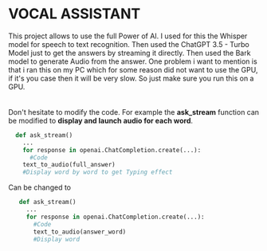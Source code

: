 # VOCAL ASSISTANT
<p>
  This project allows to use the full Power of AI. I used for this the Whisper model for speech to text recognition. 
  Then used the ChatGPT 3.5 - Turbo Model just to get the answers by streaming it directly. Then used the Bark model 
  to generate Audio from the answer. One problem i want to mention is that i ran this on my PC which for some reason 
  did not want to use the GPU, if it's you case then it will be very slow. So just make sure you run this on a GPU.
  <br />
  <br />
  <br />
  Don't hesitate to modify the code. For example the <strong>ask_stream</strong> function can be modified to <strong>display and launch audio for each word</strong>.
</p> 

  ```python
    def ask_stream() 
      ... 
      for response in openai.ChatCompletion.create(...): 
        #Code 
      text_to_audio(full_answer)
      #Display word by word to get Typing effect
  ```

<p>
  Can be changed to 
</p>

 ```python
    def ask_stream() 
      ... 
      for response in openai.ChatCompletion.create(...): 
        #Code 
        text_to_audio(answer_word)
        #Display word 
  ```
